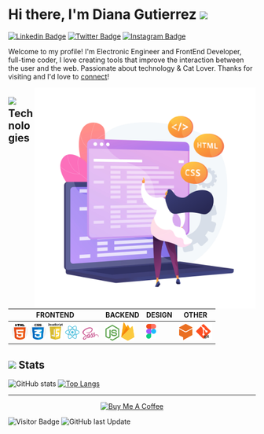 # Hi there, I'm Diana Gutierrez <img src="https://media.giphy.com/media/mGcNjsfWAjY5AEZNw6/giphy.gif" width="50">
[![Linkedin Badge](https://img.shields.io/badge/-diliguro-blue?style=flat&logo=Linkedin&logoColor=white&link=https://www.linkedin.com/in/diliguro/)](https://www.linkedin.com/in/diliguro/)
[![Twitter Badge](https://img.shields.io/badge/-@lizguroart-1ca0f1?style=flat&labelColor=1ca0f1&logo=twitter&logoColor=white&link=https://twitter.com/lizguroart)](https://twitter.com/lizguroart)
[![Instagram Badge](https://img.shields.io/badge/-@lizguroart-purple?style=flat&logo=instagram&logoColor=white&link=https://instagram.com/lizguroart/)](https://instagram.com/lizguroart)

Welcome to my profile! I'm Electronic Engineer and FrontEnd Developer, full-time coder, I love creating tools that improve the interaction between the user and the web. Passionate about technology & Cat Lover. Thanks for visiting and I'd love to [connect](https://www.linkedin.com/in/diliguro/)!


<img src="./img/woman.jpg" style="max-width:25" align="right" width="450" >

## <img src="https://media.giphy.com/media/VgCDAzcKvsR6OM0uWg/giphy.gif" width="50"> Technologies

**FRONTEND** | **BACKEND** | **DESIGN** | **OTHER**
------------ | ------------| -----------| ------------
<img src="./img/html-5.png" width="33"> <img src="./img/css.png" width="33"> <img src="./img/JS.png" width="30"> <img src="./img/react.svg" width="33">  <img src="./img/sass.svg" width="33"> | <img src="./img/nodejs.png" width="28"> <img src="./img/firebase.svg" width="27"> | <img src="./img/figma.svg" width="20"> | <img src="./img/dialogflow.png" width="27"> <img src="./img/git.png" width="36">

## <img src="https://media.giphy.com/media/VgCDAzcKvsR6OM0uWg/giphy.gif" width="50"> Stats
![GitHub stats](https://github-readme-stats.vercel.app/api?username=lizguroart&show_icons=true)
[![Top Langs](https://github-readme-stats.vercel.app/api/top-langs/?username=lizguroart&layout=compact)](https://github.com/anuraghazra/github-readme-stats)    


<hr>
<p align="center"><a href="https://www.buymeacoffee.com/lizguroart" target="_blank"><img src="https://cdn.buymeacoffee.com/buttons/default-orange.png" alt="Buy Me A Coffee" height="40" width="150" style="border-radius:2px"/></a></p>

![Visitor Badge](https://visitor-badge.laobi.icu/badge?page_id=lizguroart) ![GitHub last Update](https://img.shields.io/github/last-commit/lizguroart/lizguroart)







